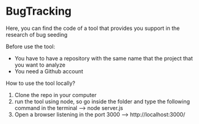 # BugTracking
Here, you can find the code of a tool that provides you support in the research of bug seeding

Before use the tool:
- You have to have a repository with the same name that the project that you want to analyze
- You need a Github account

How to use the tool locally?
1. Clone the repo in your computer
2. run the tool using node, so go inside the folder and type the following command in the terminal --> node server.js
3. Open a browser listening in the port 3000 --> http://localhost:3000/
